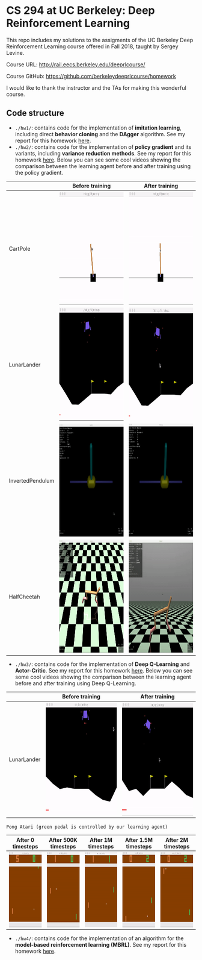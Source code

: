 # CS 294 at UC Berkeley: Deep Reinforcement Learning

This repo includes my solutions to the assigments of the UC Berkeley Deep Reinforcement Learning course offered in Fall 2018, taught by Sergey Levine. 

Course URL: http://rail.eecs.berkeley.edu/deeprlcourse/ 

Course GitHub: https://github.com/berkeleydeeprlcourse/homework

I would like to thank the instructor and the TAs for making this wonderful course.

## Code structure
- `./hw1/`: contains code for the implementation of **imitation learning**, including direct **behavior cloning** and the **DAgger** algorithm. See my report for this homework [here](./hw1/README.md). 
- `./hw2/`: contains code for the implementation of **policy gradient** and its variants, including **variance reduction methods**. See my report for this homework [here](./hw2/README.md). Below you can see some cool videos showing the comparison between the learning agent before and after training using the policy gradient.

|  |Before training  |	After training 	
|--|--|--|	
| CartPole | <img src="./videos/CartPole-wo-learning.gif" height="300px" width="300px" > | <img src="./videos/CartPole-w-learning.gif" height="300px" width="300px" > |
| LunarLander | <img src="./videos/LunarLander-wo-learning.gif" height="300px" width="300px" > | <img src="./videos/LunarLander-w-learning.gif" height="300px" width="300px" > |
| InvertedPendulum | <img src="./videos/InvertedPendulum-wo-learning.gif" height="300px" width="300px" > | <img src="./videos/InvertedPendulum-w-learning.gif" height="300px" width="300px" > |
| HalfCheetah | <img src="./videos/HalfCheetah-wo-learning.gif" height="300px" width="300px" > | <img src="./videos/HalfCheetah-w-learning.gif" height="300px" width="300px" > |

- `./hw3/`: contains code for the implementation of **Deep Q-Learning** and **Actor-Critic**. See my report for this homework [here](./hw3/README.md). Below you can see some cool videos showing the comparison between the learning agent before and after training using Deep Q-Learning.

|  |Before training  |	After training 	
|--|--|--|	
| LunarLander | <img src="./videos/LunarLander-wo-learning-ddqn.gif" height="300px" width="300px" > | <img src="./videos/LunarLander-w-learning-ddqn.gif" height="300px" width="300px" > |

`Pong Atari (green pedal is controlled by our learning agent) `

| After 0 timesteps | 	After 500K timesteps | After 1M timesteps | After 1.5M timesteps | After 2M timesteps
|--|--|--|--|--|
| <img src="./videos/Pong_0K.gif" height="200px" width="200px" > |<img src="./videos/Pong_500K.gif" height="200px" width="200px" > |<img src="./videos/Pong_1000K.gif" height="200px" width="200px"> |<img src="./videos/Pong_1500K.gif" height="200px" width="200px"> |<img src="./videos/Pong_2000K.gif" height="200px" width="200px" >|

- `./hw4/`: contains code for the implementation of an algorithm for the **model-based reinforcement learning (MBRL)**. See my report for this homework [here](./hw3/README.md). 